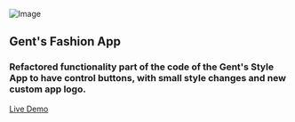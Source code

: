 ![Image](https://raw.githubusercontent.com/SinisaVukmirovic/Gents-Fashion/master/demo.png)

## Gent's Fashion App

### Refactored functionality part of the code of the Gent's Style App to have control buttons, with small style changes and new custom app logo.

[Live Demo](https://sinisavukmirovic.github.io/Gents-Fashion/ "Gent's Fashion")
